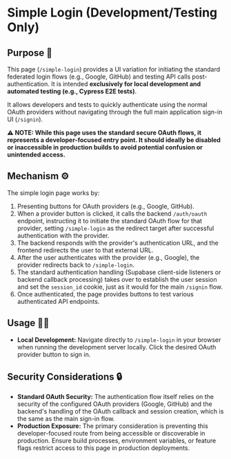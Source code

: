# Simple Login (Development/Testing Only)

## Purpose 🎯

This page (`/simple-login`) provides a UI variation for initiating the standard federated login flows (e.g., Google, GitHub) and testing API calls post-authentication. It is intended **exclusively for local development and automated testing (e.g., Cypress E2E tests)**.

It allows developers and tests to quickly authenticate using the normal OAuth providers without navigating through the full main application sign-in UI (`/signin`).

**⚠️ NOTE: While this page uses the standard secure OAuth flows, it represents a developer-focused entry point. It should ideally be disabled or inaccessible in production builds to avoid potential confusion or unintended access.**

## Mechanism ⚙️

The simple login page works by:

1.  Presenting buttons for OAuth providers (e.g., Google, GitHub).
2.  When a provider button is clicked, it calls the backend `/auth/oauth` endpoint, instructing it to initiate the standard OAuth flow for that provider, setting `/simple-login` as the redirect target after successful authentication with the provider.
3.  The backend responds with the provider's authentication URL, and the frontend redirects the user to that external URL.
4.  After the user authenticates with the provider (e.g., Google), the provider redirects back to `/simple-login`.
5.  The standard authentication handling (Supabase client-side listeners or backend callback processing) takes over to establish the user session and set the `session_id` cookie, just as it would for the main `/signin` flow.
6.  Once authenticated, the page provides buttons to test various authenticated API endpoints.

## Usage 🧑‍💻

-   **Local Development:** Navigate directly to `/simple-login` in your browser when running the development server locally. Click the desired OAuth provider button to sign in.

## Security Considerations 🔒

-   **Standard OAuth Security:** The authentication flow itself relies on the security of the configured OAuth providers (Google, GitHub) and the backend's handling of the OAuth callback and session creation, which is the same as the main sign-in flow.
-   **Production Exposure:** The primary consideration is preventing this developer-focused route from being accessible or discoverable in production. Ensure build processes, environment variables, or feature flags restrict access to this page in production deployments. 